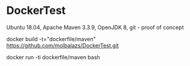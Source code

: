 # DockerTest
Ubuntu 18.04, Apache Maven 3.3.9, OpenJDK 8, git - proof of concept

docker build -t="dockerfile/maven" https://github.com/molbalazs/DockerTest.git

docker run -ti dockerfile/maven bash
